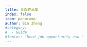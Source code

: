 ```yaml
---
title: 景观作品集
index: false
icon: panorama
author: Bin Zheng
#category:
#  - Guide
#footer: 'Need job opportunity now.'
---
```

